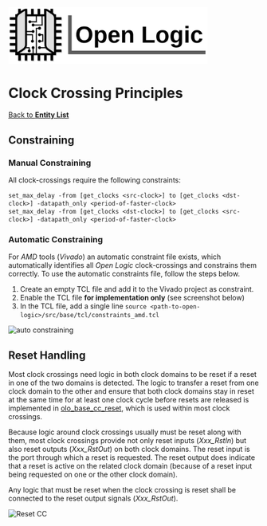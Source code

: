 <img src="../Logo.png" alt="Logo" width="400">

# Clock Crossing Principles

[Back to **Entity List**](../EntityList.md)

## Constraining

### Manual Constraining

All clock-crossings require the following constraints:

```
set_max_delay -from [get_clocks <src-clock>] to [get_clocks <dst-clock>] -datapath_only <period-of-faster-clock>
set_max_delay -from [get_clocks <dst-clock>] to [get_clocks <src-clock>] -datapath_only <period-of-faster-clock>
```

### Automatic Constraining

For *AMD* tools (*Vivado*) an automatic constraint file exists, which automatically identifies all *Open Logic* clock-crossings and constrains them correctly. To use the automatic constraints file, follow the steps below.

1. Create an empty TCL file and add it to the Vivado project as constraint.
2. Enable the TCL file **for implementation only** (see screenshot below)
3. In the TCL file, add a single line `source <path-to-open-logic>/src/base/tcl/constraints_amd.tcl`

![auto constraining](./clock_crossings/auto_constraining.png)



## Reset Handling

Most clock crossings need logic in both clock domains to be reset if a reset in one of the two domains is detected. The logic to transfer a reset from one clock domain to the other and ensure that both clock domains stay in reset at the same time for at least one clock cycle before resets are released is implemented in [olo_base_cc_reset](./olo_base_cc_reset.md), which is used within most clock crossings.

Because logic around clock crossings usually must be reset along with them, most clock crossings provide not only reset inputs (*Xxx_RstIn*) but also reset outputs (*Xxx_RstOut*) on both clock domains. The reset input is the port through which a reset is requested. The reset output does indicate that a reset is active on the related clock domain (because of a reset input being requested on one or the other clock domain). 

Any logic that must be reset when the clock crossing is reset shall be connected to the reset output signals (*Xxx_RstOut*).

![Reset CC](./clock_crossings/reset_cc.png)

